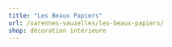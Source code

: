 ```yaml
---
title: "Les Beaux Papiers"
url: /varennes-vauzelles/les-beaux-papiers/
shop: décoration intérieure
---
```

